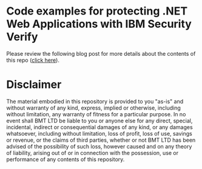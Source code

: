 # Code examples for protecting .NET Web Applications with IBM Security Verify

Please review the following blog post for more details about the contents of this repo ([click here](https://www.bmt.ky/protect-your-custom-web-application-with-ibm-security-verify/)).


# Disclaimer

The material embodied in this repository is provided to you "as-is" and without warranty of any kind, express, implied or otherwise, including without limitation, any warranty of fitness for a particular purpose. In no event shall BMT LTD be liable to you or anyone else for any direct, special, incidental, indirect or consequential damages of any kind, or any damages whatsoever, including without limitation, loss of profit, loss of use, savings or revenue, or the claims of third parties, whether or not BMT LTD has been advised of the possibility of such loss, however caused and on any theory of liability, arising out of or in connection with the possession, use or performance of any contents of this repository.
